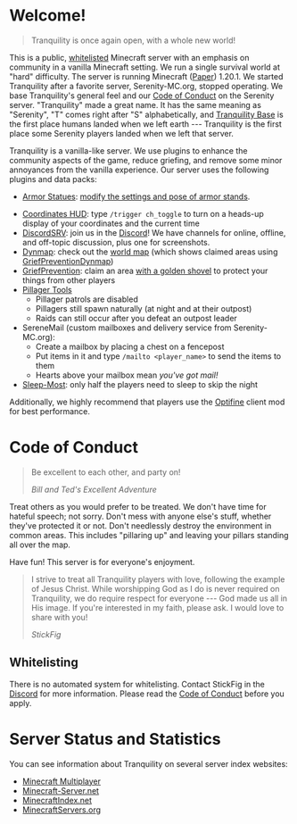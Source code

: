 # Welcome!

> Tranquility is once again open, with a whole new world!

This is a public, [whitelisted](#whitelisting) Minecraft server with an emphasis on community in a vanilla Minecraft setting.
We run a single survival world at "hard" difficulty.
The server is running Minecraft ([Paper](https://papermc.io)) 1.20.1.
We started Tranquility after a favorite server, Serenity-MC.org, stopped operating.
We base Tranquility's general feel and our [Code of Conduct](#code-of-conduct) on the Serenity server.
"Tranquility" made a great name.
It has the same meaning as "Serenity", "T" comes right after "S" alphabetically, and [Tranquility Base](https://en.wikipedia.org/wiki/Tranquility_Base) is the first place humans landed when we left earth --- Tranquility is the first place some Serenity players landed when we left that server.

Tranquility is a vanilla-like server.
We use plugins to enhance the community aspects of the game, reduce griefing, and remove some minor annoyances from the vanilla experience.
Our server uses the following plugins and data packs:

- [Armor Statues](https://vanillatweaks.net/picker/datapacks/): [modify the settings and pose of armor stands](https://hermitcraft.fandom.com/wiki/Armor_Statues_Datapack).
<!-- - [Bluemap](https://bluemap.bluecolored.de/) gives us a [3D model](https://tranquility.one/3d) of our world, right in the browser! -->
  <!-- It shows claimed areas using [BlueBridge](https://github.com/Mark-225/BlueBridge). -->
- [Coordinates HUD](https://vanillatweaks.net/picker/datapacks/): type `/trigger ch_toggle` to turn on a heads-up display of your coordinates and the current time
- [DiscordSRV](https://www.spigotmc.org/resources/discordsrv.18494/): join us in the [Discord](https://tranquility.one/discord)!
  We have channels for online, offline, and off-topic discussion, plus one for screenshots.
- [Dynmap](https://www.spigotmc.org/resources/dynmap.274/): check out the [world map](https://tranquility.one/map) (which shows claimed areas using [GriefPreventionDynmap](https://github.com/leahshields95/GriefPreventionDynmap))
- [GriefPrevention](https://github.com/TechFortress/GriefPrevention/): claim an area [with a golden shovel](https://www.youtube.com/watch?v=VDsjXB-BaE0) to protect your things from other players
- [Pillager Tools](https://vanillatweaks.net/picker/datapacks/)
  - Pillager patrols are disabled
  - Pillagers still spawn naturally (at night and at their outpost)
  - Raids can still occur after you defeat an outpost leader
- SereneMail (custom mailboxes and delivery service from Serenity-MC.org):
  - Create a mailbox by placing a chest on a fencepost
  - Put items in it and type `/mailto <player_name>` to send the items to them
  - Hearts above your mailbox mean _you've got mail!_
- [Sleep-Most](https://www.spigotmc.org/resources/sleep-most-1-8-1-16-1-configurable-messages-and-percentage.60623/): only half the players need to sleep to skip the night

Additionally, we highly recommend that players use the [Optifine](https://optifine.net/) client mod for best performance.

# Code of Conduct

> Be excellent to each other, and party on!
>
> _Bill and Ted's Excellent Adventure_

Treat others as you would prefer to be treated.
We don't have time for hateful speech; not sorry.
Don't mess with anyone else's stuff, whether they've protected it or not.
Don't needlessly destroy the environment in common areas.
This includes "pillaring up" and leaving your pillars standing all over the map.

Have fun!
This server is for everyone's enjoyment.

> I strive to treat all Tranquility players with love, following the example of Jesus Christ.
> While worshipping God as I do is never required on Tranquility, we do require respect for everyone --- God made us all in His image.
> If you're interested in my faith, please ask.
> I would love to share with you!
>
> _StickFig_

## Whitelisting

There is no automated system for whitelisting.
Contact StickFig in the [Discord](discord) for more information.
Please read the [Code of Conduct](#code-of-conduct) before you apply.

# Server Status and Statistics

You can see information about Tranquility on several server index websites:

- [Minecraft Multiplayer](https://minecraft-mp.com/server-s229241)
- [Minecraft-Server.net](https://minecraft-server.net/details/tranquility/)
- [MinecraftIndex.net](https://minecraftindex.net/server/115)
- [MinecraftServers.org](https://minecraftservers.org/server/559407)
